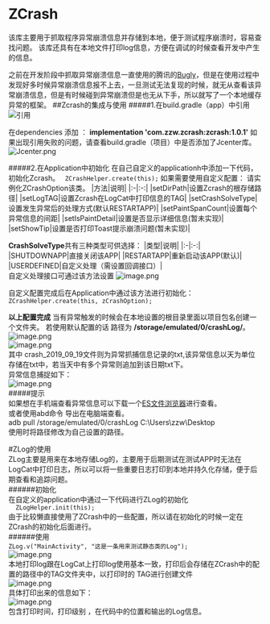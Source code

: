 # ZCrash
该库主要用于抓取程序异常崩溃信息并存储到本地，便于测试程序崩溃时，容易查找问题。
该库还具有在本地文件打印log信息，方便在调试的时候查看开发中产生的信息。

之前在开发阶段中抓取异常崩溃信息一直使用的腾讯的[Bugly](https://bugly.qq.com/v2/)，但是在使用过程中发现好多时候异常崩溃信息报不上去，一旦测试无法复现的时候，就无从查看该异常崩溃信息，但是有时候碰到异常崩溃但是也无从下手，所以就写了一个本地缓存异常的框架。
##Zcrash的集成与使用
#####1.在build.gradle（app）中引用
![引用](https://upload-images.jianshu.io/upload_images/10747033-f2f21ff487ba7bd4.png?imageMogr2/auto-orient/strip%7CimageView2/2/w/1240)

在dependencies 添加 ：
**implementation 'com.zzw.zcrash:zcrash:1.0.1'**
如果出现引用失败的问题，请查看build.gradle（项目）中是否添加了Jcenter库。
![Jcenter.png](https://upload-images.jianshu.io/upload_images/10747033-f50365766043d89a.png?imageMogr2/auto-orient/strip%7CimageView2/2/w/1240)

#####2.在Application中初始化
在自己自定义的applicationh中添加一下代码，初始化Zcrash。
`  ZCrashHelper.create(this); `
如果需要使用自定义配置：
请实例化ZCrashOption该类。
|方法|说明|
|:-|:-:|
|setDirPath|设置Zcrash的根存储路径|
|setLogTAG|设置Zcrash在LogCat中打印信息的TAG|
|setCrashSolveType|设置发生异常后的处理方式(默认RESTARTAPP)|
|setPaintSpanCount|设置每个异常信息的间距|
|setIsPaintDetail|设置是否显示详细信息(暂未实现)|
|setShowTip|设置是否打印Toast提示崩溃问题(暂未实现)|

**CrashSolveType**共有三种类型可供选择：
|类型|说明|
|:-|:-:|
|SHUTDOWNAPP|直接关闭该APP|
|RESTARTAPP|重新启动该APP(默认)|
|USERDEFINED|自定义处理（需设置回调接口）|  
自定义处理接口可通过该方法设置
![image.png](https://upload-images.jianshu.io/upload_images/10747033-25996789362c8bd8.png?imageMogr2/auto-orient/strip%7CimageView2/2/w/1240)  

自定义配置完成后在Application中通过该方法进行初始化：
  `ZCrashHelper.create(this, zCrashOption);`

**以上配置完成**
当有异常触发的时候会在本地设置的根目录里面以项目包名创建一个文件夹。
若使用默认配置的话 路径为    **/storage/emulated/0/crashLog/**。
![image.png](https://upload-images.jianshu.io/upload_images/10747033-d294fdafa7dd7a9d.png?imageMogr2/auto-orient/strip%7CimageView2/2/w/1240)  
![image.png](https://upload-images.jianshu.io/upload_images/10747033-1e626abb5bb1448a.png?imageMogr2/auto-orient/strip%7CimageView2/2/w/1240)   
其中 crash_2019_09_19文件则为异常抓捕信息记录的txt,该异常信息以天为单位存储在txt中，若当天中有多个异常则追加到该日期txt下。  
异常信息捕捉如下：  
![image.png](https://upload-images.jianshu.io/upload_images/10747033-9ee448aa6389b663.png?imageMogr2/auto-orient/strip%7CimageView2/2/w/1240)  
#####提示  
如果想在手机端查看异常信息可以下载一个[ES文件浏览器](http://www.estrongs.com/)进行查看。  
或者使用abd命令 导出在电脑端查看。  
adb pull /storage/emulated/0/crashLog  C:\Users\zzw\Desktop  
使用时将路径修改为自己设置的路径。    




#ZLog的使用    
ZLog主要是用来在本地存储Log的，主要用于后期测试在测试APP时无法在LogCat中打印日志，所以可以将一些重要日志打印到本地并持久化存储，便于后期查看和追踪问题。  
######初始化  
在自定义的application中通过一下代码进行ZLog的初始化  
`  ZLogHelper.init(this);`  
由于比较懒直接使用了ZCrash中的一些配置，所以请在初始化的时候一定在ZCrash的初始化后面进行。  
######使用  
  `ZLog.v("MainActivity", "这是一条用来测试静态类的Log");`  
![image.png](https://upload-images.jianshu.io/upload_images/10747033-3cc27140e4e440bb.png?imageMogr2/auto-orient/strip%7CimageView2/2/w/1240)  
本地打印log跟在LogCat上打印log使用基本一致，打印后会存储在ZCrash中的配置的路径中的TAG文件夹中，以打印时的 TAG进行创建文件  
![image.png](https://upload-images.jianshu.io/upload_images/10747033-0426ec661df0756c.png?imageMogr2/auto-orient/strip%7CimageView2/2/w/1240)  
具体打印出来的信息如下：  
![image.png](https://upload-images.jianshu.io/upload_images/10747033-9179037018acab43.png?imageMogr2/auto-orient/strip%7CimageView2/2/w/1240)  
包含打印时间，打印级别 ，在代码中的位置和输出的Log信息。  
